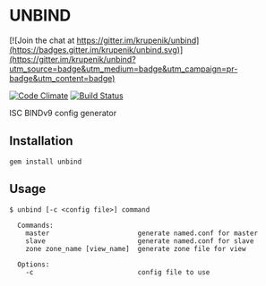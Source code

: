 # UNBIND

[![Join the chat at https://gitter.im/krupenik/unbind](https://badges.gitter.im/krupenik/unbind.svg)](https://gitter.im/krupenik/unbind?utm_source=badge&utm_medium=badge&utm_campaign=pr-badge&utm_content=badge)

[![Code Climate](https://codeclimate.com/github/krupenik/unbind.png)](https://codeclimate.com/github/krupenik/unbind)
[![Build Status](https://travis-ci.org/krupenik/unbind.png?branch=master)](https://travis-ci.org/krupenik/unbind)

ISC BINDv9 config generator

## Installation

    gem install unbind

## Usage

    $ unbind [-c <config file>] command

      Commands:
        master                      generate named.conf for master
        slave                       generate named.conf for slave
        zone zone_name [view_name]  generate zone file for view

      Options:
        -c                          config file to use
